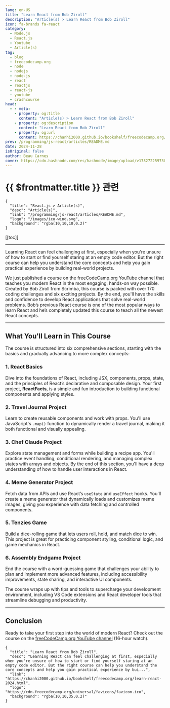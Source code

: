 ```yaml
---
lang: en-US
title: "Learn React from Bob Ziroll"
description: "Article(s) > Learn React from Bob Ziroll"
icon: fa-brands fa-react
category:
  - Node.js
  - React.js
  - Youtube
  - Article(s)
tag:
  - blog
  - freecodecamp.org
  - node
  - nodejs
  - node-js
  - react
  - reactjs
  - react-js
  - youtube
  - crashcourse
head:
  - - meta:
    - property: og:title
      content: "Article(s) > Learn React from Bob Ziroll"
    - property: og:description
      content: "Learn React from Bob Ziroll"
    - property: og:url
      content: https://chanhi2000.github.io/bookshelf/freecodecamp.org/learn-react-2024.html
prev: /programming/js-react/articles/README.md
date: 2024-11-28
isOriginal: false
author: Beau Carnes
cover: https://cdn.hashnode.com/res/hashnode/image/upload/v1732722597387/3673fe55-8729-41b5-8517-f59d2e5d9fb8.jpeg
---
```


# {{ $frontmatter.title }} 관련

```component VPCard
{
  "title": "React.js > Article(s)",
  "desc": "Article(s)",
  "link": "/programming/js-react/articles/README.md",
  "logo": "/images/ico-wind.svg",
  "background": "rgba(10,10,10,0.2)"
}
```

[[toc]]

---

<SiteInfo
  name="Learn React from Bob Ziroll"
  desc="Learning React can feel challenging at first, especially when you're unsure of how to start or find yourself staring at an empty code editor. But the right course can help you understand the core concepts and help you gain practical experience by bui..."
  url="https://freecodecamp.org/news/learn-react-2024"
  logo="https://cdn.freecodecamp.org/universal/favicons/favicon.ico"
  preview="https://cdn.hashnode.com/res/hashnode/image/upload/v1732722597387/3673fe55-8729-41b5-8517-f59d2e5d9fb8.jpeg"/>

Learning React can feel challenging at first, especially when you're unsure of how to start or find yourself staring at an empty code editor. But the right course can help you understand the core concepts and help you gain practical experience by building real-world projects.

We just published a course on the freeCodeCamp.org YouTube channel that teaches you modern React in the most engaging, hands-on way possible. Created by Bob Ziroll from Scrimba, this course is packed with over 170 coding challenges and six exciting projects. By the end, you'll have the skills and confidence to develop React applications that solve real-world problems. Bob’s previous React course is one of the most popular ways to learn React and he’s completely updated this course to teach all the newest React concepts.

---

## What You'll Learn in This Course

The course is structured into six comprehensive sections, starting with the basics and gradually advancing to more complex concepts:

### 1. React Basics

Dive into the foundations of React, including JSX, components, props, state, and the principles of React’s declarative and composable design. Your first project, **ReactFacts**, is a simple and fun introduction to building functional components and applying styles.

### 2. Travel Journal Project

Learn to create reusable components and work with props. You'll use JavaScript's `.map()` function to dynamically render a travel journal, making it both functional and visually appealing.

### 3. Chef Claude Project

Explore state management and forms while building a recipe app. You'll practice event handling, conditional rendering, and managing complex states with arrays and objects. By the end of this section, you'll have a deep understanding of how to handle user interactions in React.

### 4. Meme Generator Project

Fetch data from APIs and use React’s `useState` and `useEffect` hooks. You'll create a meme generator that dynamically loads and customizes meme images, giving you experience with data fetching and controlled components.

### 5. Tenzies Game

Build a dice-rolling game that lets users roll, hold, and match dice to win. This project is great for practicing component styling, conditional logic, and game mechanics in React.

### 6. Assembly Endgame Project

End the course with a word-guessing game that challenges your ability to plan and implement more advanced features, including accessibility improvements, state sharing, and interactive UI components.

The course wraps up with tips and tools to supercharge your development environment, including VS Code extensions and React developer tools that streamline debugging and productivity.

---

## Conclusion

Ready to take your first step into the world of modern React? Check out the course on the [<FontIcon icon="fas fa-youtube"/>freeCodeCamp.org YouTube channel](https://youtu.be/x4rFhThSX04) (16-hour watch).

<VidStack src="youtube/x4rFhThSX04" />

<!-- TODO: add ARTICLE CARD -->
```component VPCard
{
  "title": "Learn React from Bob Ziroll",
  "desc": "Learning React can feel challenging at first, especially when you're unsure of how to start or find yourself staring at an empty code editor. But the right course can help you understand the core concepts and help you gain practical experience by bui...",
  "link": "https://chanhi2000.github.io/bookshelf/freecodecamp.org/learn-react-2024.html",
  "logo": "https://cdn.freecodecamp.org/universal/favicons/favicon.ico",
  "background": "rgba(10,10,35,0.2)"
}
```
